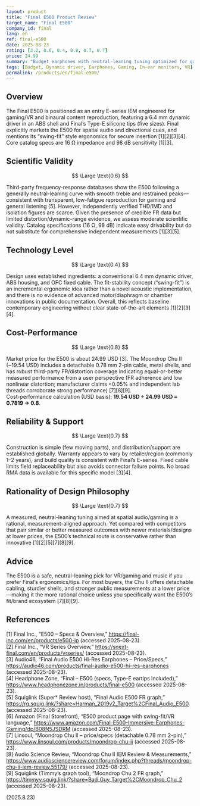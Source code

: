 ```yaml
---
layout: product
title: "Final E500 Product Review"
target_name: "Final E500"
company_id: final
lang: en
ref: final-e500
date: 2025-08-23
rating: [3.2, 0.6, 0.4, 0.8, 0.7, 0.7]
price: 24.99
summary: "Budget earphones with neutral-leaning tuning optimized for gaming/VR; competent but outclassed by cheaper models with stronger measured data"
tags: [Budget, Dynamic driver, Earphones, Gaming, In-ear monitors, VR]
permalink: /products/en/final-e500/
---
```

## Overview

The Final E500 is positioned as an entry E-series IEM engineered for gaming/VR and binaural content reproduction, featuring a 6.4 mm dynamic driver in an ABS shell and Final’s Type-E silicone tips (five sizes). Final explicitly markets the E500 for spatial audio and directional cues, and mentions its “swing-fit” style ergonomics for secure insertion [1][2][3][4]. Core catalog specs are 16 Ω impedance and 98 dB sensitivity [1][3].

## Scientific Validity

$$ \Large \text{0.6} $$

Third-party frequency-response databases show the E500 following a generally neutral-leaning curve with smooth treble and restrained peaks—consistent with transparent, low-fatigue reproduction for gaming and general listening [5]. However, independently verified THD/IMD and isolation figures are scarce. Given the presence of credible FR data but limited distortion/dynamic-range evidence, we assess moderate scientific validity. Catalog specifications (16 Ω, 98 dB) indicate easy drivability but do not substitute for comprehensive independent measurements [1][3][5].

## Technology Level

$$ \Large \text{0.4} $$

Design uses established ingredients: a conventional 6.4 mm dynamic driver, ABS housing, and OFC fixed cable. The fit-stability concept (“swing-fit”) is an incremental ergonomic idea rather than a novel acoustic implementation, and there is no evidence of advanced motor/diaphragm or chamber innovations in public documentation. Overall, this reflects baseline contemporary engineering without clear state-of-the-art elements [1][2][3][4].

## Cost-Performance

$$ \Large \text{0.8} $$

Market price for the E500 is about 24.99 USD [3]. The Moondrop Chu II (~19.54 USD) includes a detachable 0.78 mm 2-pin cable, metal shells, and has robust third-party FR/distortion coverage indicating equal-or-better measured performance from a user perspective (FR adherence and low nonlinear distortion; manufacturer claims <0.05% and independent lab threads corroborate strong performance) [7][8][9].  
Cost-performance calculation (USD basis): **19.54 USD ÷ 24.99 USD = 0.7819 → 0.8**.

## Reliability & Support

$$ \Large \text{0.7} $$

Construction is simple (few moving parts), and distribution/support are established globally. Warranty appears to vary by retailer/region (commonly 1–2 years), and build quality is consistent with Final’s E-series. Fixed cable limits field replaceability but also avoids connector failure points. No broad RMA data is available for this specific model [3][4].

## Rationality of Design Philosophy

$$ \Large \text{0.7} $$

A measured, neutral-leaning tuning aimed at spatial audio/gaming is a rational, measurement-aligned approach. Yet compared with competitors that pair similar or better measured outcomes with newer materials/designs at lower prices, the E500’s technical route is conservative rather than innovative [1][2][5][7][8][9].

## Advice

The E500 is a safe, neutral-leaning pick for VR/gaming and music if you prefer Final’s ergonomics/tips. For most buyers, the Chu II offers detachable cabling, sturdier shells, and stronger public measurements at a lower price—making it the more rational choice unless you specifically want the E500’s fit/brand ecosystem [7][8][9].

## References

[1] Final Inc., “E500 – Specs & Overview,” https://final-inc.com/en/products/e500-jp (accessed 2025-08-23).  
[2] Final Inc., “VR Series Overview,” https://snext-final.com/en/products/vrseries/ (accessed 2025-08-23).  
[3] Audio46, “Final Audio E500 Hi-Res Earphones – Price/Specs,” https://audio46.com/products/final-audio-e500-hi-res-earphones (accessed 2025-08-23).  
[4] Headphone Zone, “Final – E500 (specs, Type-E eartips included),” https://www.headphonezone.in/products/final-e500 (accessed 2025-08-23).  
[5] Squiglink (Super* Review host), “Final Audio E500 FR graph,” https://rg.squig.link/?share=Harman_2019v2_Target%2CFinal_Audio_E500 (accessed 2025-08-23).  
[6] Amazon (Final Storefront), “E500 product page with swing-fit/VR language,” https://www.amazon.com/Final-E500-Immersive-Earphones-Gaming/dp/B08N5JSDRM (accessed 2025-08-23).  
[7] Linsoul, “Moondrop Chu II – price/specs (detachable 0.78 mm 2-pin),” https://www.linsoul.com/products/moondrop-chu-ii (accessed 2025-08-23).  
[8] Audio Science Review, “Moondrop Chu II IEM Review & Measurements,” https://www.audiosciencereview.com/forum/index.php?threads/moondrop-chu-ii-iem-review.55179/ (accessed 2025-08-23).  
[9] Squiglink (Timmy’s graph tool), “Moondrop Chu 2 FR graph,” https://timmyv.squig.link/?share=Bad_Guy_Target%2CMoondrop_Chu_2 (accessed 2025-08-23).

(2025.8.23)

